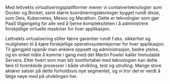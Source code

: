 Med lettvekts virtualiseringsplattformer mener vi containerteknologier som Docker og Rocket, samt større koordineringsløsninger bygget rundt disse, som Deis, Kubernetes, Mesos og Marathon. Dette er teknologier som gjør PaaS tilgjengelig for alle ved å fjerne kompleksiteten i å administrere forskjellige virtuelle maskiner for hver applikasjon.

Lettvekts virtualisering stiller færre garantier rundt f.eks. sikkerhet og muligheten til å kjøre forskjellige operativsystemkjerner for hver applikasjon. Til gjengjeld oppnår man enklere oppsett og administrasjon, bedre ytelse, og en enkel måte å komme i gang med det Martin Fowler kaller Immutable Servers. Etter hvert som man blir komfortabel med teknologien kan dette føre til forenklede prosesser i både utvikling, test og utrulling. Mange store aktører satser på dette forholdsvis nye segmentet, og vi tror det er verdt å følge nøye med på utviklingen her.